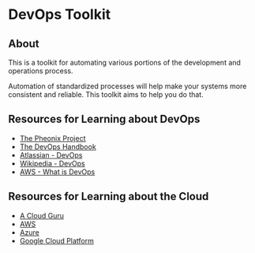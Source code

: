 # DevOps Toolkit

## About
This is a toolkit for automating various portions of the development and operations process. 

Automation of standardized processes will help make your systems more consistent and reliable. This toolkit aims to help you do that.

## Resources for Learning about DevOps
- [The Pheonix Project](https://www.amazon.com/Phoenix-Project-Helping-Business-Anniversary/dp/B00VATFAMI/)
- [The DevOps Handbook](https://www.amazon.com/DevOps-Handbook-World-Class-Reliability-Organizations-ebook/dp/B01M9ASFQ3/)
- [Atlassian - DevOps](https://www.atlassian.com/devops)
- [Wikipedia - DevOps](https://en.wikipedia.org/wiki/DevOps)
- [AWS - What is DevOps](https://aws.amazon.com/devops/what-is-devops/)

## Resources for Learning about the Cloud
- [A Cloud Guru](https://learn.acloud.guru/)
- [AWS](https://aws.amazon.com/)
- [Azure](https://azure.microsoft.com/)
- [Google Cloud Platform](https://cloud.google.com/)

 
